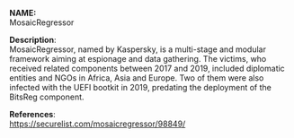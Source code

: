 **NAME:**  
MosaicRegressor
 

**Description**:   
MosaicRegressor, named by Kaspersky, is a multi-stage and modular framework aiming at espionage and data gathering. The victims, who received related components between 2017 and 2019, included diplomatic entities and NGOs in Africa, Asia and Europe. Two of them were also infected with the UEFI bootkit in 2019, predating the deployment of the BitsReg component.

  
**References**:  
https://securelist.com/mosaicregressor/98849/ 